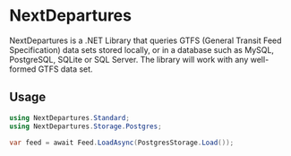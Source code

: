 # NextDepartures

NextDepartures is a .NET Library that queries GTFS (General 
Transit Feed Specification) data sets stored locally, or in a 
database such as MySQL, PostgreSQL, SQLite or SQL Server. The 
library will work with any well-formed GTFS data set.

## Usage

```csharp
using NextDepartures.Standard;
using NextDepartures.Storage.Postgres;

var feed = await Feed.LoadAsync(PostgresStorage.Load());
```